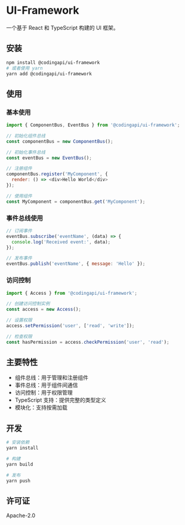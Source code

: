# UI-Framework

一个基于 React 和 TypeScript 构建的 UI 框架。

## 安装

```bash
npm install @codingapi/ui-framework
# 或者使用 yarn
yarn add @codingapi/ui-framework
```

## 使用

### 基本使用

```javascript
import { ComponentBus, EventBus } from '@codingapi/ui-framework';

// 初始化组件总线
const componentBus = new ComponentBus();

// 初始化事件总线
const eventBus = new EventBus();

// 注册组件
componentBus.register('MyComponent', {
  render: () => <div>Hello World</div>
});

// 使用组件
const MyComponent = componentBus.get('MyComponent');
```

### 事件总线使用

```javascript
// 订阅事件
eventBus.subscribe('eventName', (data) => {
  console.log('Received event:', data);
});

// 发布事件
eventBus.publish('eventName', { message: 'Hello' });
```

### 访问控制

```javascript
import { Access } from '@codingapi/ui-framework';

// 创建访问控制实例
const access = new Access();

// 设置权限
access.setPermission('user', ['read', 'write']);

// 检查权限
const hasPermission = access.checkPermission('user', 'read');
```

## 主要特性

- 组件总线：用于管理和注册组件
- 事件总线：用于组件间通信
- 访问控制：用于权限管理
- TypeScript 支持：提供完整的类型定义
- 模块化：支持按需加载

## 开发

```bash
# 安装依赖
yarn install

# 构建
yarn build

# 发布
yarn push
```

## 许可证

Apache-2.0
